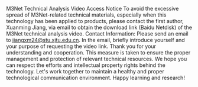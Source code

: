 M3Net Technical Analysis Video Access Notice
To avoid the excessive spread of M3Net-related technical materials, especially when this technology has been applied to products, please contact the first author, Xuanming Jiang, via email to obtain the download link (Baidu Netdisk) of the M3Net technical analysis video.
Contact Information: Please send an email to jiangxm24@stu.xjtu.edu.cn. In the email, briefly introduce yourself and your purpose of requesting the video link.
Thank you for your understanding and cooperation. This measure is taken to ensure the proper management and protection of relevant technical resources.
We hope you can respect the efforts and intellectual property rights behind the technology.
Let's work together to maintain a healthy and proper technological communication environment.
Happy learning and research!
